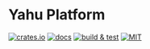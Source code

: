 # Yahu Platform

[![crates.io](https://img.shields.io/crates/v/yahu)](https://crates.io/crates/yahu)
[![docs](https://img.shields.io/docsrs/yahu)](https://docs.rs/yahu)
[![build & test](https://github.com/sheroz/yahu/actions/workflows/ci.yml/badge.svg)](https://github.com/sheroz/yahu/actions/workflows/ci.yml)
[![MIT](https://img.shields.io/github/license/sheroz/yahu)](https://github.com/sheroz/hayvore/tree/main/LICENSE)

